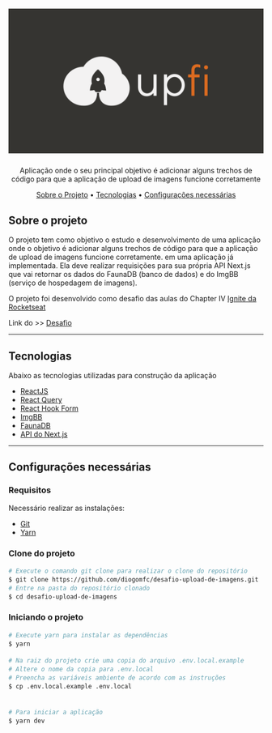 <h1 align="center">
  <img alt="Logo" src="./public/Capa.svg" alt="SpaceTraveling">
</h1>
<p align="center">Aplicação onde o seu principal objetivo é adicionar alguns trechos de código para que a aplicação de upload de imagens funcione corretamente</p>


<p align="center">
 <a href="#sobre-o-projeto">Sobre o Projeto</a> •
 <a href="#tecnologias">Tecnologias</a> •
 <a href="#configurações-necessárias">Configurações necessárias</a>
</p>

## Sobre o projeto

O projeto tem como objetivo o estudo e desenvolvimento de uma aplicação onde o objetivo é adicionar alguns trechos de código para que a aplicação de upload de imagens funcione corretamente. em uma aplicação já implementada. Ela deve realizar requisições para sua própria API Next.js que vai retornar os dados do FaunaDB (banco de dados) e do ImgBB (serviço de hospedagem de imagens).

O projeto foi desenvolvido como desafio das aulas do Chapter IV [Ignite da Rocketseat](https://rocketseat.com.br/)

Link do >> [Desafio](https://www.notion.so/Desafio-02-Upload-de-imagens-4cf1c3b1c1ad4a66961b6e48558cc3b8)

---

## Tecnologias

Abaixo as tecnologias utilizadas para construção da aplicação

- [ReactJS](https://reactjs.org/)
- [React Query](https://react-query-v3.tanstack.com)
- [React Hook Form](https://react-hook-form.com)
- [ImgBB](https://pt-br.imgbb.com)
- [FaunaDB](https://fauna.com)
- [API do Next.js](https://nextjs.org/docs/api-routes/introduction)

---

## Configurações necessárias

### **Requisitos**

Necessário realizar as instalações:

- [Git](https://git-scm.com/)
- [Yarn](https://classic.yarnpkg.com)


### **Clone do projeto**

```bash
# Execute o comando git clone para realizar o clone do repositório
$ git clone https://github.com/diogomfc/desafio-upload-de-imagens.git
# Entre na pasta do repositório clonado
$ cd desafio-upload-de-imagens
```

### **Iniciando o projeto**

```bash
# Execute yarn para instalar as dependências
$ yarn

# Na raiz do projeto crie uma copia do arquivo .env.local.example
# Altere o nome da copia para .env.local
# Preencha as variáveis ambiente de acordo com as instruções
$ cp .env.local.example .env.local


# Para iniciar a aplicação
$ yarn dev

```
